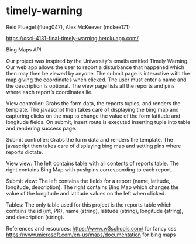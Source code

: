 # timely-warning
Reid Fluegel (flueg047), Alex McKeever (mckee171)

https://csci-4131-final-timely-warning.herokuapp.com/

Bing Maps API

Our project was inspired by the University's emails entitled Timely Warning. Our web app allows the user to report a disturbance that happened which then may then be viewed by anyone. The submit page is interactive with the map giving the coordinates when clicked. The user must enter a name and the description is optional. The view page lists all the reports and pins where each report’s coordinates lie. 

View controller: Grabs the form data, the reports tuples, and renders the template. The javascript then takes care of displaying the bing map and capturing clicks on the map to change the value of the form latitude and longitude fields. On submit, insert route is executed inserting tuple into table and rendering success page.

Submit controller: Grabs the form data and renders the template. The javascript then takes care of displaying bing map and setting pins where reports dictate.

View view: The left contains table with all contents of reports table. The right contains Bing Map with pushpins corresponding to each report.

Submit view: The left contains the fields for a report (name, latitude, longitude, description). The right contains Bing Map which changes the value of the longitude and latitude values on the left when clicked.

Tables: The only table used for this project is the reports table which contains the id (int, PK), name (string), latitude (string), longitude (string), and description (string).

References and resources:
https://www.w3schools.com/ for fancy css
https://www.microsoft.com/en-us/maps/documentation for bing maps

